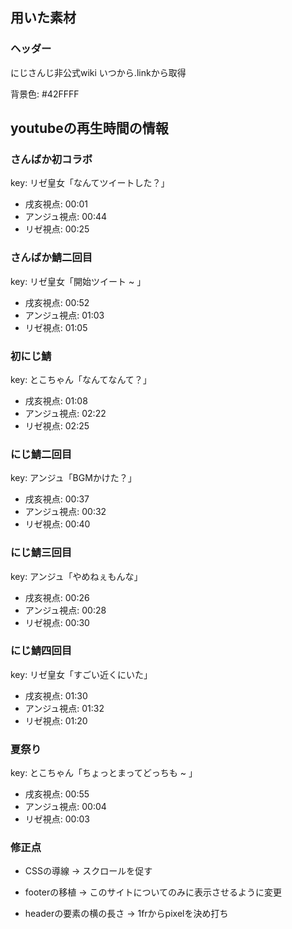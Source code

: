 ## 用いた素材

### ヘッダー

にじさんじ非公式wiki
いつから.linkから取得

背景色: #42FFFF

## youtubeの再生時間の情報

### さんばか初コラボ

key: リゼ皇女「なんてツイートした？」

- 戌亥視点: 00:01
- アンジュ視点: 00:44
- リゼ視点: 00:25

### さんばか鯖二回目

key: リゼ皇女「開始ツイート ~ 」

- 戌亥視点: 00:52
- アンジュ視点: 01:03
- リゼ視点: 01:05

### 初にじ鯖

key: とこちゃん「なんてなんて？」

- 戌亥視点: 01:08
- アンジュ視点: 02:22
- リゼ視点: 02:25

### にじ鯖二回目

key: アンジュ「BGMかけた？」

- 戌亥視点: 00:37
- アンジュ視点: 00:32
- リゼ視点: 00:40

### にじ鯖三回目

key: アンジュ「やめねぇもんな」

- 戌亥視点: 00:26
- アンジュ視点: 00:28
- リゼ視点: 00:30

### にじ鯖四回目

key: リゼ皇女「すごい近くにいた」

- 戌亥視点: 01:30
- アンジュ視点: 01:32
- リゼ視点: 01:20

### 夏祭り

key: とこちゃん「ちょっとまってどっちも ~ 」

- 戌亥視点: 00:55
- アンジュ視点: 00:04
- リゼ視点: 00:03


### 修正点

- CSSの導線 -> スクロールを促す

- footerの移植 -> このサイトについてのみに表示させるように変更

- headerの要素の横の長さ -> 1frからpixelを決め打ち